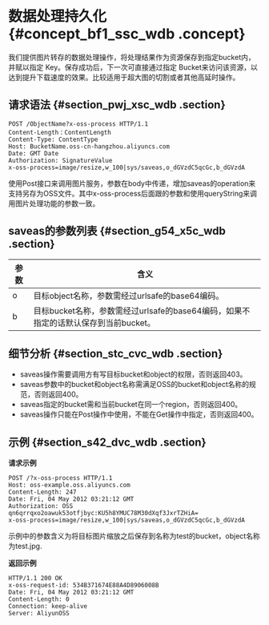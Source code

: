 # 数据处理持久化 {#concept_bf1_ssc_wdb .concept}

我们提供图片转存的数据处理操作，将处理结果作为资源保存到指定bucket内，并赋以指定 Key。保存成功后，下一次可直接通过指定 Bucket来访问该资源，以达到提升下载速度的效果。比较适用于超大图的切割或者其他高延时操作。

## 请求语法 {#section_pwj_xsc_wdb .section}

```
POST /ObjectName?x-oss-process HTTP/1.1
Content-Length：ContentLength
Content-Type: ContentType
Host: BucketName.oss-cn-hangzhou.aliyuncs.com
Date: GMT Date
Authorization: SignatureValue
x-oss-process=image/resize,w_100|sys/saveas,o_dGVzdC5qcGc,b_dGVzdA
```

使用Post接口来调用图片服务，参数在body中传递，增加saveas的operation来支持另存为OSS文件。其中x-oss-process后面跟的参数和使用queryString来调用图片处理功能的参数一致。

## saveas的参数列表 {#section_g54_x5c_wdb .section}

|参数|含义|
|--|--|
|o|目标object名称，参数需经过urlsafe的base64编码。|
|b|目标bucket名称，参数需经过urlsafe的base64编码，如果不指定的话默认保存到当前bucket。|

## 细节分析 {#section_stc_cvc_wdb .section}

-   saveas操作需要调用方有写目标bucket和object的权限，否则返回403。
-   saveas参数中的bucket和object名称需满足OSS的bucket和object名称的规范，否则返回400。
-   saveas指定的bucket需和当前bucket在同一个region，否则返回400。
-   saveas操作只能在Post操作中使用，不能在Get操作中指定，否则返回400。

## 示例 {#section_s42_dvc_wdb .section}

**请求示例**

```
POST /?x-oss-process HTTP/1.1
Host: oss-example.oss.aliyuncs.com
Content-Length: 247
Date: Fri, 04 May 2012 03:21:12 GMT
Authorization: OSS qn6qrrqxo2oawuk53otfjbyc:KU5h8YMUC78M30dXqf3JxrTZHiA=
x-oss-process=image/resize,w_100|sys/saveas,o_dGVzdC5qcGc,b_dGVzdA
```

示例中的参数含义为将目标图片缩放之后保存到名称为test的bucket，object名称为test.jpg.

**返回示例**

```
HTTP/1.1 200 OK
x-oss-request-id: 534B371674E88A4D8906008B
Date: Fri, 04 May 2012 03:21:12 GMT
Content-Length: 0
Connection: keep-alive
Server: AliyunOSS
```

